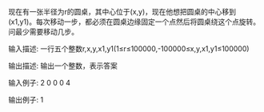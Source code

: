 现在有一张半径为r的圆桌，其中心位于(x,y)，现在他想把圆桌的中心移到(x1,y1)。每次移动一步，都必须在圆桌边缘固定一个点然后将圆桌绕这个点旋转。问最少需要移动几步。


输入描述:
一行五个整数r,x,y,x1,y1(1≤r≤100000,-100000≤x,y,x1,y1≤100000)



输出描述:
输出一个整数，表示答案


输入例子:
2 0 0 0 4


输出例子:
1
